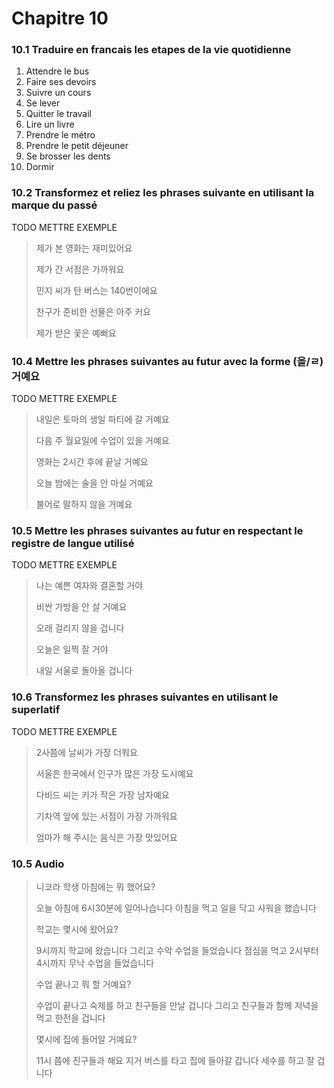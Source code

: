 # Chapitre 10

### 10.1 Traduire en francais les etapes de la vie quotidienne
1. Attendre le bus
2. Faire ses devoirs
3. Suivre un cours
4. Se lever
5. Quitter le travail
6. Lire un livre
7. Prendre le métro
8. Prendre le petit déjeuner
9. Se brosser les dents
10. Dormir

### 10.2 Transformez et reliez les phrases suivante en utilisant la marque du passé
TODO METTRE EXEMPLE 
>제가 본 영화는 재미있어요
>
>제가 간 서점은 가까워요
>
>민지 씨가 탄 버스는 140번이에요
>
>찬구가 준비한 선물은 아주 커요
>
>제가 받은 꽃은 예뻐요

### 10.4 Mettre les phrases suivantes au futur avec la forme (을/ㄹ) 거예요
TODO METTRE EXEMPLE
>내일은 토마의 생일 파티에 갈 거예요
>
>다음 주 월요일에 수업이 있을 거예요
>
>영화는 2시간 후에 끝날 거예요
>
>오늘 밤에는 술을 안 마실 거예요 
>
>불어로 말하지 않을 거예요

### 10.5 Mettre les phrases suivantes au futur en respectant le registre de langue utilisé
TODO METTRE EXEMPLE
> 나는 예쁜 여자와 결혼할 거야
> 
> 비싼 가방을 안 살 거예요
> 
> 오래 걸리지 않을 겁니다
> 
> 오늘은 일찍 잘 거야
> 
> 내일 서울로 돌아올 겁니다

### 10.6 Transformez les phrases suivantes en utilisant le superlatif
TODO METTRE EXEMPLE
> 2사쯤에 날씨가 가장 더워요
> 
> 서울은 한국에서 인구가 많은 가장 도시예요
> 
> 다비드 씨는 키가 작은 가장 남자예요
> 
> 기차역 앞에 있는 서점이 가장 가까워요
> 
> 엄마가 해 주시는 음식은 가장 맛있어요


### 10.5 Audio
> 니코라 학생 아침에는 뭐 했어요?
> 
> 오늘 아침에 6시30분에 일어나습니다 아침을 먹고 일을 닥고 사워을 했습니다
> 
> 학교는 몇시에 왔어요?
> 
> 9시까지 학교에 왔습니다 그리고 수악 수업을 들었습니다 점심을 먹고 2시부터 4시까지 무낙 수업을 들었습니다
> 
> 수업 끝나고 뭐 할 거예요?
> 
> 수업이 끝나고 숙제를 하고 친구들을 만날 겁니다 그리고 친구들과 함께 저녁을 먹고 한전을 겁니다
> 
> 몇시에 집에 들어알 거예요?
> 
> 11시 쯤에 진구들과 해요 지거 버스를 타고 집에 들아갈 갑니다 세수를 하고 잘 겁니다
